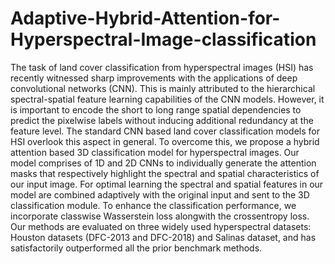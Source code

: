 # Adaptive-Hybrid-Attention-for-Hyperspectral-Image-classification

The task of land cover classification from hyperspectral images (HSI) has recently witnessed sharp improvements with the applications of deep convolutional networks (CNN). This is mainly attributed to the hierarchical spectral-spatial feature learning capabilities of the CNN models. However, it is important to encode the short to long range spatial dependencies to predict the pixelwise labels without inducing additional redundancy at the feature level. The standard CNN based land cover classification models for HSI overlook this aspect in general. To overcome this, we propose a hybrid attention based 3D classification model for hyperspectral images. Our model comprises of 1D and 2D CNNs to individually generate the attention masks that respectively highlight the spectral and spatial characteristics of our input image. For optimal learning the spectral and spatial features in our model are combined adaptively with the original input and sent to the 3D classification module. To enhance the classification performance, we incorporate classwise Wasserstein loss alongwith the crossentropy loss. Our methods are evaluated on three widely used hyperspectral datasets: Houston datasets (DFC-2013 and DFC-2018) and Salinas dataset, and has satisfactorily outperformed all the prior benchmark methods.
